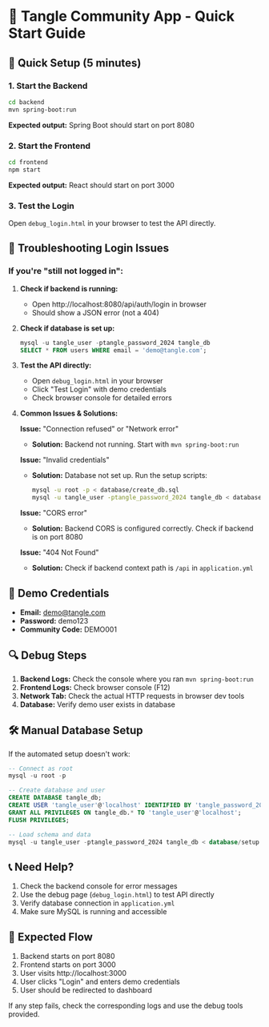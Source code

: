 # 🧱 Tangle Community App - Quick Start Guide

## 🚀 Quick Setup (5 minutes)

### 1. Start the Backend
```bash
cd backend
mvn spring-boot:run
```
**Expected output:** Spring Boot should start on port 8080

### 2. Start the Frontend
```bash
cd frontend
npm start
```
**Expected output:** React should start on port 3000

### 3. Test the Login
Open `debug_login.html` in your browser to test the API directly.

## 🔧 Troubleshooting Login Issues

### If you're "still not logged in":

1. **Check if backend is running:**
   - Open http://localhost:8080/api/auth/login in browser
   - Should show a JSON error (not a 404)

2. **Check if database is set up:**
   ```sql
   mysql -u tangle_user -ptangle_password_2024 tangle_db
   SELECT * FROM users WHERE email = 'demo@tangle.com';
   ```

3. **Test the API directly:**
   - Open `debug_login.html` in your browser
   - Click "Test Login" with demo credentials
   - Check browser console for detailed errors

4. **Common Issues & Solutions:**

   **Issue:** "Connection refused" or "Network error"
   - **Solution:** Backend not running. Start with `mvn spring-boot:run`

   **Issue:** "Invalid credentials"
   - **Solution:** Database not set up. Run the setup scripts:
     ```bash
     mysql -u root -p < database/create_db.sql
     mysql -u tangle_user -ptangle_password_2024 tangle_db < database/setup.sql
     ```

   **Issue:** "CORS error"
   - **Solution:** Backend CORS is configured correctly. Check if backend is on port 8080

   **Issue:** "404 Not Found"
   - **Solution:** Check if backend context path is `/api` in `application.yml`

## 📝 Demo Credentials

- **Email:** demo@tangle.com
- **Password:** demo123
- **Community Code:** DEMO001

## 🔍 Debug Steps

1. **Backend Logs:** Check the console where you ran `mvn spring-boot:run`
2. **Frontend Logs:** Check browser console (F12)
3. **Network Tab:** Check the actual HTTP requests in browser dev tools
4. **Database:** Verify demo user exists in database

## 🛠 Manual Database Setup

If the automated setup doesn't work:

```sql
-- Connect as root
mysql -u root -p

-- Create database and user
CREATE DATABASE tangle_db;
CREATE USER 'tangle_user'@'localhost' IDENTIFIED BY 'tangle_password_2024';
GRANT ALL PRIVILEGES ON tangle_db.* TO 'tangle_user'@'localhost';
FLUSH PRIVILEGES;

-- Load schema and data
mysql -u tangle_user -ptangle_password_2024 tangle_db < database/setup.sql
```

## 📞 Need Help?

1. Check the backend console for error messages
2. Use the debug page (`debug_login.html`) to test API directly
3. Verify database connection in `application.yml`
4. Make sure MySQL is running and accessible

## 🎯 Expected Flow

1. Backend starts on port 8080
2. Frontend starts on port 3000
3. User visits http://localhost:3000
4. User clicks "Login" and enters demo credentials
5. User should be redirected to dashboard

If any step fails, check the corresponding logs and use the debug tools provided. 